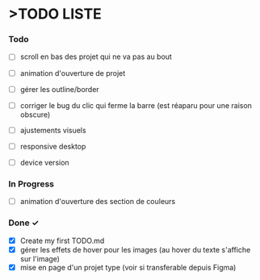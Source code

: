 # >TODO LISTE


### Todo
- [ ] scroll en bas des projet qui ne va pas au bout
- [ ] animation d'ouverture de projet  
- [ ] gérer les outline/border
- [ ] corriger le bug du clic qui ferme la barre (est réaparu pour une raison obscure)
- [ ] ajustements visuels
- [ ] responsive desktop  
- [ ] device version    
   

### In Progress

- [ ] animation d'ouverture des section de couleurs

### Done ✓

- [x] Create my first TODO.md
- [x] gérer les effets de hover pour les images (au hover du texte s'affiche sur l'image) 
- [x] mise en page d'un projet type (voir si transferable depuis Figma)    